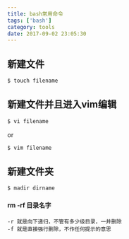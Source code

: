```yaml
---
title: bash常用命令
tags: ['bash']
category: tools
date: 2017-09-02 23:05:30
---
```


## 新建文件
```bash
$ touch filename
```

## 新建文件并且进入vim编辑
```bash
$ vi filename
```
or
```bash
$ vim filename
```

## 新建文件夹
```bash
$ madir dirname
```

#### rm -rf 目录名字
```
-r 就是向下递归，不管有多少级目录，一并删除    
-f 就是直接强行删除，不作任何提示的意思
```

